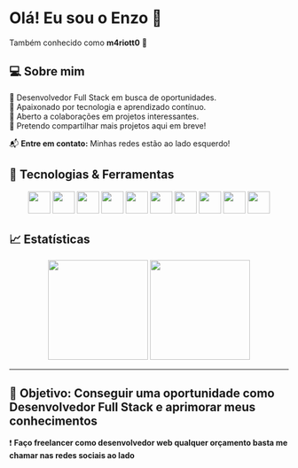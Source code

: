 # Olá! Eu sou o Enzo 👋  
Também conhecido como **m4riott0** 🚀  

## 💻 Sobre mim  
🔹 Desenvolvedor Full Stack em busca de oportunidades.  
🔹 Apaixonado por tecnologia e aprendizado contínuo.  
🔹 Aberto a colaborações em projetos interessantes.  
🔹 Pretendo compartilhar mais projetos aqui em breve!  

📬 **Entre em contato:** Minhas redes estão ao lado esquerdo!  

## 🚀 Tecnologias & Ferramentas  

<div align="center">
  <img src="https://cdn.jsdelivr.net/gh/devicons/devicon/icons/html5/html5-original.svg" width="40" height="40" />
  <img src="https://cdn.jsdelivr.net/gh/devicons/devicon/icons/css3/css3-plain.svg" width="40" height="40" />
  <img src="https://cdn.jsdelivr.net/gh/devicons/devicon/icons/javascript/javascript-original.svg" width="40" height="40" />
  <img src="https://cdn.jsdelivr.net/gh/devicons/devicon/icons/typescript/typescript-original.svg" width="40" height="40" />
  <img src="https://cdn.jsdelivr.net/gh/devicons/devicon/icons/react/react-original.svg" width="40" height="40" />
  <img src="https://cdn.jsdelivr.net/gh/devicons/devicon/icons/nodejs/nodejs-original-wordmark.svg" width="40" height="40" />
  <img src="https://cdn.jsdelivr.net/gh/devicons/devicon/icons/nextjs/nextjs-original.svg" width="40" height="40" />
  <img src="https://cdn.jsdelivr.net/gh/devicons/devicon/icons/tailwindcss/tailwindcss-original.svg" width="40" height="40" />
  <img src="https://cdn.jsdelivr.net/gh/devicons/devicon/icons/angular/angular-original.svg" width="40" height="40" />
  <img src="https://cdn.jsdelivr.net/gh/devicons/devicon/icons/nestjs/nestjs-original.svg" width="40" height="40" />
</div>

## 📈 Estatísticas  

<div align="center">
  <img height="180em" src="https://github-readme-stats.vercel.app/api?username=m4riott0&show_icons=true&theme=tokyonight" />
  <img height="180em" src="https://github-readme-stats.vercel.app/api/top-langs/?username=m4riott0&layout=compact&theme=tokyonight" />
</div>

---

🚀 **Objetivo:** Conseguir uma oportunidade como Desenvolvedor Full Stack e aprimorar meus conhecimentos 
---
❗ **Faço freelancer como desenvolvedor web qualquer orçamento basta me chamar nas redes sociais ao lado**

